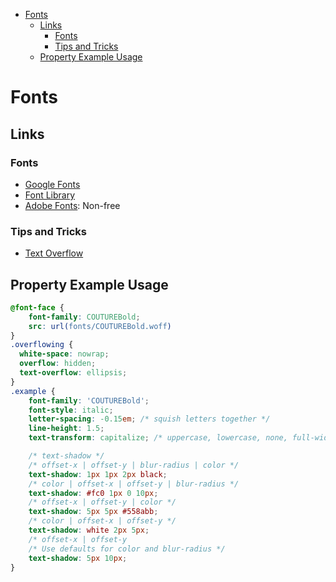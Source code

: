 - [Fonts](#fonts)
  - [Links](#links)
    - [Fonts](#fonts-1)
    - [Tips and Tricks](#tips-and-tricks)
  - [Property Example Usage](#property-example-usage)


# Fonts

## Links

### Fonts

* [Google Fonts](https://fonts.google.com/)
* [Font Library](https://fontlibrary.org/)
* [Adobe Fonts](https://fonts.adobe.com/): Non-free

### Tips and Tricks

* [Text Overflow](https://css-tricks.com/snippets/css/truncate-string-with-ellipsis/)

## Property Example Usage

``` css
@font-face {
    font-family: COUTUREBold;
    src: url(fonts/COUTUREBold.woff)
}
.overflowing {
  white-space: nowrap;
  overflow: hidden;
  text-overflow: ellipsis;
}
.example {
    font-family: 'COUTUREBold';
    font-style: italic;
    letter-spacing: -0.15em; /* squish letters together */
    line-height: 1.5;
    text-transform: capitalize; /* uppercase, lowercase, none, full-width, full-size-kana */

    /* text-shadow */
    /* offset-x | offset-y | blur-radius | color */
    text-shadow: 1px 1px 2px black;
    /* color | offset-x | offset-y | blur-radius */
    text-shadow: #fc0 1px 0 10px;
    /* offset-x | offset-y | color */
    text-shadow: 5px 5px #558abb;
    /* color | offset-x | offset-y */
    text-shadow: white 2px 5px;
    /* offset-x | offset-y
    /* Use defaults for color and blur-radius */
    text-shadow: 5px 10px;
}
